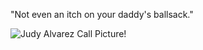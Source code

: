 "Not even an itch on your daddy's ballsack."

![Judy Alvarez Call Picture!](https://media.tenor.com/y-AimWHokJQAAAAM/judy-alvarez-icon-judy-alvarez.gif)
